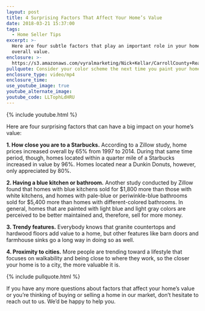 ```yaml
---
layout: post
title: 4 Surprising Factors That Affect Your Home’s Value
date: 2018-03-21 15:37:00
tags:
  - Home Seller Tips
excerpt: >-
  Here are four subtle factors that play an important role in your home’s
  overall value.
enclosure: >-
  https://s3.amazonaws.com/vyralmarketing/Nick+Kellar/CarrollCounty+Real+Estate+4+Things+That+Affect+Home+Value.mp4
pullquote: Consider your color scheme the next time you paint your home’s interior.
enclosure_type: video/mp4
enclosure_time:
use_youtube_image: true
youtube_alternate_image:
youtube_code: LLTophLdHRU
---
```


{% include youtube.html %}

Here are four surprising factors that can have a big impact on your home’s value:

**1. How close you are to a Starbucks.** According to a Zillow study, home prices increased overall by 65% from 1997 to 2014. During that same time period, though, homes located within a quarter mile of a Starbucks increased in value by 96%. Homes located near a Dunkin Donuts, however, only appreciated by 80%.

**2. Having a blue kitchen or bathroom.** Another study conducted by Zillow found that homes with blue kitchens sold for $1,800 more than those with white kitchens, and homes with pale-blue or periwinkle-blue bathrooms sold for $5,400 more than homes with different-colored bathrooms. In general, homes that are painted with light blue and light gray colors are perceived to be better maintained and, therefore, sell for more money.

**3. Trendy features.** Everybody knows that granite countertops and hardwood floors add value to a home, but other features like barn doors and farmhouse sinks go a long way in doing so as well.

**4. Proximity to cities.** More people are trending toward a lifestyle that focuses on walkability and being close to where they work, so the closer your home is to a city, the more valuable it is.

{% include pullquote.html %}

If you have any more questions about factors that affect your home’s value or you’re thinking of buying or selling a home in our market, don’t hesitate to reach out to us. We’d be happy to help you.